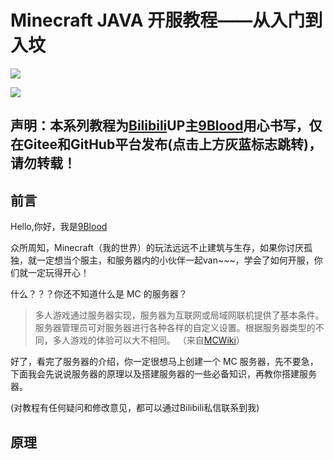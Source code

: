 # Minecraft JAVA 开服教程——从入门到入坟

[![](https://img.shields.io/badge/GitHub-%E4%B8%8D%E5%9C%A8%E4%B8%AD%E5%9B%BDFor%20people%20not%20in%20China-informational)](https://github.com/wenxx666/mc-je-server-learn)

[![](https://img.shields.io/badge/Gitee-%E5%9C%A8%E4%B8%AD%E5%9B%BDFor%20people%20in%20China-informational)](https://gitee.com/jack_ojbk_admin/mc-je-server-learn)

## **声明：本系列教程为[Bilibili](bilibili.com)UP主[9Blood](https://space.bilibili.com/486159156)用心书写，仅在Gitee和GitHub平台发布(点击上方灰蓝标志跳转)，请勿转载！**

## 前言

Hello,你好，我是[9Blood](https://space.bilibili.com/486159156)

众所周知，Minecraft（我的世界）的玩法远远不止建筑与生存，如果你讨厌孤独，就一定想当个服主，和服务器内的小伙伴一起van~~~，学会了如何开服，你们就一定玩得开心！

什么？？？你还不知道什么是 MC 的服务器？

> 多人游戏通过服务器实现，服务器为互联网或局域网联机提供了基本条件。服务器管理员可对服务器进行各种各样的自定义设置。根据服务器类型的不同，多人游戏的体验可以大不相同。    （来自[MCWiki](minecraft.fandom.com)）

好了，看完了服务器的介绍，你一定很想马上创建一个 MC 服务器，先不要急，下面我会先说说服务器的原理以及搭建服务器的一些必备知识，再教你搭建服务器。

(对教程有任何疑问和修改意见，都可以通过Bilibili私信联系到我)

## 原理
